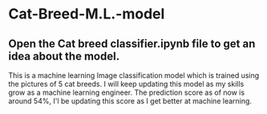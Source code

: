# Cat-Breed-M.L.-model

## Open the Cat breed classifier.ipynb file to get an idea about the model.
This is a machine learning Image classification model which is trained using the pictures of 5 cat breeds.
I will keep updating this model as my skills grow as a machine learning engineer.
The prediction score as of now is around 54%, I'l be updating this score as I get better at machine learning.
